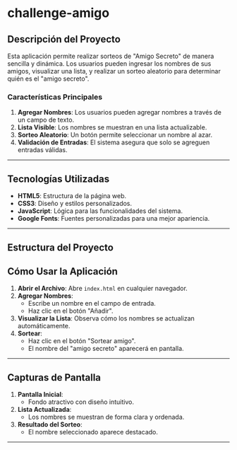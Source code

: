 # challenge-amigo

## Descripción del Proyecto
Esta aplicación permite realizar sorteos de "Amigo Secreto" de manera sencilla y dinámica. Los usuarios pueden ingresar los nombres de sus amigos, visualizar una lista, y realizar un sorteo aleatorio para determinar quién es el "amigo secreto".

### Características Principales
1. **Agregar Nombres**: Los usuarios pueden agregar nombres a través de un campo de texto.
2. **Lista Visible**: Los nombres se muestran en una lista actualizable.
3. **Sorteo Aleatorio**: Un botón permite seleccionar un nombre al azar.
4. **Validación de Entradas**: El sistema asegura que solo se agreguen entradas válidas.

---

## Tecnologías Utilizadas
- **HTML5**: Estructura de la página web.
- **CSS3**: Diseño y estilos personalizados.
- **JavaScript**: Lógica para las funcionalidades del sistema.
- **Google Fonts**: Fuentes personalizadas para una mejor apariencia.

---

## Estructura del Proyecto

## Cómo Usar la Aplicación
1. **Abrir el Archivo**: Abre `index.html` en cualquier navegador.
2. **Agregar Nombres**:
   - Escribe un nombre en el campo de entrada.
   - Haz clic en el botón "Añadir".
3. **Visualizar la Lista**: Observa cómo los nombres se actualizan automáticamente.
4. **Sortear**:
   - Haz clic en el botón "Sortear amigo".
   - El nombre del "amigo secreto" aparecerá en pantalla.

---

## Capturas de Pantalla
1. **Pantalla Inicial**:
   - Fondo atractivo con diseño intuitivo.
2. **Lista Actualizada**:
   - Los nombres se muestran de forma clara y ordenada.
3. **Resultado del Sorteo**:
   - El nombre seleccionado aparece destacado.

---
